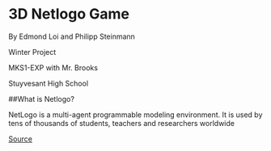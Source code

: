 3D Netlogo Game
===============
By Edmond Loi and Philipp Steinmann

Winter Project

MKS1-EXP with Mr. Brooks

Stuyvesant High School

##What is Netlogo?

NetLogo is a multi-agent programmable modeling environment. It is used by tens of thousands of students, teachers and researchers worldwide

[Source](http://ccl.northwestern.edu/netlogo/)
